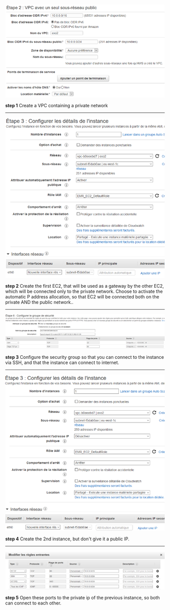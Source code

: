 ![image](1.png)

**step 1** Create a VPC containing a private network

_________________________________________________________________________________________________________________
![image](2.png)

**step 2** Create the first EC2, that will be used as a gateway by the other EC2, which will be connected only to the private network. 
Choose to activate the automatic P address allocation, so that EC2 will be connected both on the private AND the public network.</span>.


_________________________________________________________________________________________________________________
![image](3.png)

**step 3** Configure the security group so that you can connect to the instance via SSH, and that the instance can connect to internet.


_________________________________________________________________________________________________________________
![image](4.png)

**step 4** Create the 2nd instance, but don't give it a public IP.


_________________________________________________________________________________________________________________
![image](5.png)

**step 5** Open these ports to the private ip of the previous instance, so both can connect to each other.
